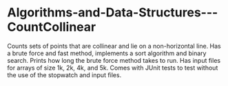 # Algorithms-and-Data-Structures---CountCollinear
Counts sets of points that are collinear and lie on a non-horizontal line. Has a brute force and fast method, implements a sort algorithm and binary search. Prints how long the brute force method takes to run. Has input files for arrays of size 1k, 2k, 4k, and 5k. Comes with JUnit tests to test without the use of the stopwatch and input files.
